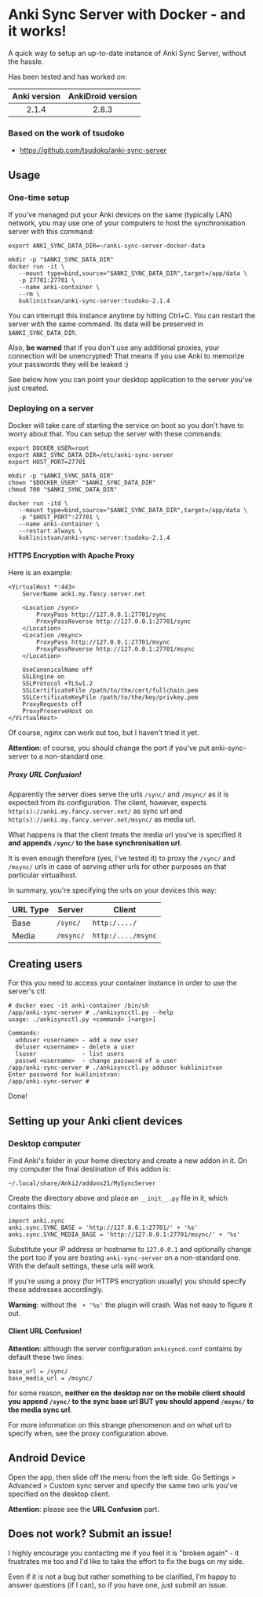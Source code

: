 # Anki Sync Server with Docker - and it works!

A quick way to setup an up-to-date instance of Anki Sync Server, without the hassle. 

Has been tested and has worked on: 

| Anki version  | AnkiDroid version |
| :----------:  | :---------------: |
| 2.1.4         | 2.8.3             |

### Based on the work of tsudoko

* https://github.com/tsudoko/anki-sync-server

## Usage

### One-time setup

If you've managed put your Anki devices on the same (typically LAN) network, you may use one of your computers to host the synchronisation server with this command:

    export ANKI_SYNC_DATA_DIR=~/anki-sync-server-docker-data

    mkdir -p "$ANKI_SYNC_DATA_DIR"
    docker run -it \
       --mount type=bind,source="$ANKI_SYNC_DATA_DIR",target=/app/data \
       -p 27701:27701 \
       --name anki-container \
       --rm \
       kuklinistvan/anki-sync-server:tsudoku-2.1.4
       
You can interrupt this instance anytime by hitting Ctrl+C. You can restart the server with the same command. Its data will be preserved in `$ANKI_SYNC_DATA_DIR`.

Also, **be warned** that if you don't use any additional proxies, your connection will be unencrypted! That means if you use Anki to memorize your passwords they will be leaked :)

See below how you can point your desktop application to the server you've just created.

### Deploying on a server 

Docker will take care of starting the service on boot so you don't have to worry about that. You can setup the server with these commands:

    export DOCKER_USER=root
    export ANKI_SYNC_DATA_DIR=/etc/anki-sync-server
    export HOST_PORT=27701

    mkdir -p "$ANKI_SYNC_DATA_DIR"
    chown "$DOCKER_USER" "$ANKI_SYNC_DATA_DIR"
    chmod 700 "$ANKI_SYNC_DATA_DIR"
    
    docker run -itd \
       --mount type=bind,source="$ANKI_SYNC_DATA_DIR",target=/app/data \
       -p "$HOST_PORT":27701 \
       --name anki-container \
       --restart always \
       kuklinistvan/anki-sync-server:tsudoku-2.1.4
    
#### HTTPS Encryption with Apache Proxy

Here is an example:

    <VirtualHost *:443>
        ServerName anki.my.fancy.server.net
        
        <Location /sync>
            ProxyPass http://127.0.0.1:27701/sync
            ProxyPassReverse http://127.0.0.1:27701/sync
        </Location>
        <Location /msync>
            ProxyPass http://127.0.0.1:27701/msync
            ProxyPassReverse http://127.0.0.1:27701/msync
        </Location>
    
        UseCanonicalName off
        SSLEngine on
        SSLProtocol +TLSv1.2
        SSLCertificateFile /path/to/the/cert/fullchain.pem
        SSLCertificateKeyFile /path/to/the/key/privkey.pem
        ProxyRequests off
        ProxyPreserveHost on
    </VirtualHost>
    
Of course, nginx can work out too, but I haven't tried it yet.

**Attention**: of course, you should change the port if you've put anki-sync-server to a non-standard one.

##### Proxy URL Confusion!

Apparently the server does serve the urls `/sync/` and `/msync/` as it is expected from its configuration. The client, however, expects `http(s)://anki.my.fancy.server.net/` as sync url and `http(s)://anki.my.fancy.server.net/msync/` as media url. 

What happens is that the client treats the media url you've is specified it **and appends `/sync/` to the base synchronisation url**.

It is even enough therefore (yes, I've tested it) to proxy the `/sync/` and `/msync/` urls in case of serving other urls for other purposes on that particular virtualhost.

In summary, you're specifying the urls on your devices this way:

| URL Type | Server              | Client                  |
| -------- | ------------------- | ------------------------|
| Base     | `/sync/`            | `http:/..../`           |
| Media    | `/msync/`           | `http:/..../msync`      |
  
## Creating users

For this you need to access your container instance in order to use the server's ctl:

    # docker exec -it anki-container /bin/sh
    /app/anki-sync-server # ./ankisyncctl.py --help
    usage: ./ankisyncctl.py <command> [<args>]
    
    Commands:
      adduser <username> - add a new user
      deluser <username> - delete a user
      lsuser             - list users
      passwd <username>  - change password of a user
    /app/anki-sync-server # ./ankisyncctl.py adduser kuklinistvan
    Enter password for kuklinistvan:
    /app/anki-sync-server #
    
Done!

## Setting up your Anki client devices

### Desktop computer

Find Anki's folder in your home directory and create a new addon in it. On my computer the final destination of this addon is:

    ~/.local/share/Anki2/addons21/MySyncServer
    
Create the directory above and place an `__init__.py` file in it, which contains this:

    import anki.sync
    anki.sync.SYNC_BASE = 'http://127.0.0.1:27701/' + '%s'
    anki.sync.SYNC_MEDIA_BASE = 'http://127.0.0.1:27701/msync/' + '%s'

Substitute your IP address or hostname to `127.0.0.1` and optionally change the port too if you are hosting `anki-sync-server` on a non-standard one. With the default settings, these urls will work.

If you're using a proxy (for HTTPS encryption usually) you should specify these addresses accordingly.

**Warning**: without the ` + '%s'` the plugin will crash. Was not easy to figure it out.

#### Client URL Confusion!

**Attention**: although the server configuration `ankisyncd.conf` contains by default these two lines:

    base_url = /sync/
    base_media_url = /msync/
    
for some reason, **neither on the desktop nor on the mobile client should you append `/sync/` to the sync base url BUT you should append `/msync/` to the media sync url**.

For more information on this strange phenomenon and on what url to specify when, see the proxy configuration above.

## Android Device

Open the app, then slide off the menu from the left side. Go Settings > Advanced > Custom sync server and specify the same two urls you've specified on the desktop client.

**Attention**: please see the **URL Confusion** part.

## Does not work? Submit an issue!

I highly encourage you contacting me if you feel it is "broken again" - it frustrates me too and I'd like to take the effort to fix the bugs on my side.

Even if it is not a bug but rather something to be clarified, I'm happy to answer questions (if I can), so if you have one, just submit an issue.




